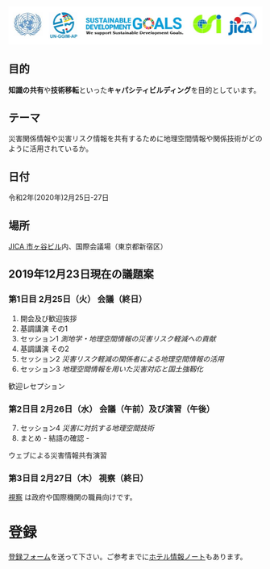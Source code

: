 ![banner](../banner.jpg)

## 目的

**知識の共有**や**技術移転**といった**キャパシティビルディング**を目的としています。

## テーマ

災害関係情報や災害リスク情報を共有するために地理空間情報や関係技術がどのように活用されているか。

## 日付

令和2年(2020年)2月25日-27日

## 場所

[JICA 市ヶ谷ビル](access.pdf)内、国際会議場（東京都新宿区）

## 2019年12月23日現在の議題案
### 第1日目 2月25日（火） 会議（終日）

1. 開会及び歓迎挨拶
2. 基調講演 その1
3. セッション1 *測地学・地理空間情報の災害リスク軽減への貢献*
4. 基調講演 その2
5. セッション2 *災害リスク軽減の関係者による地理空間情報の活用*
6. セッション3 *地理空間情報を用いた災害対応と国土強靱化*

歓迎レセプション

### 第2日目 2月26日（水） 会議（午前）及び演習（午後）

7. セッション4 *災害に対抗する地理空間技術*
8. まとめ - 結語の確認 -

ウェブによる災害情報共有演習

### 第3日目 2月27日（木） 視察（終日）
[視察](technical_tour.pdf) は政府や国際機関の職員向けです。

# 登録
[登録フォーム](registration.docx)を送って下さい。ご参考までに[ホテル情報ノート](hotels.pdf)もあります。 
